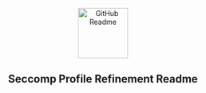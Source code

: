 <p align="center">
 <img width="100px" src="https://github.com/linhthuy98/seccomp-profile-refinement/tree/feature/readme-update/images/cnsl.jpg" align="center" alt="GitHub Readme" />
 <h2 align="center">Seccomp Profile Refinement Readme </h2>
</p>
